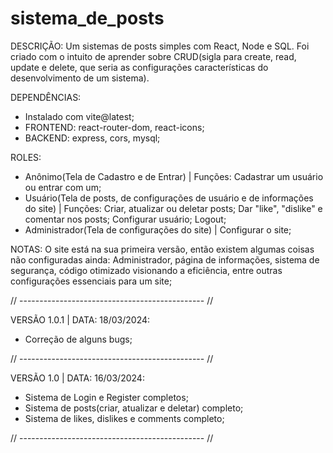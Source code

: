 # sistema_de_posts
DESCRIÇÃO: Um sistemas de posts simples com React, Node e SQL. Foi criado com o intuito de aprender sobre CRUD(sigla para create, read, update e delete, que seria as configurações características do desenvolvimento de um sistema).

DEPENDÊNCIAS:
- Instalado com vite@latest;
- FRONTEND: react-router-dom, react-icons;
- BACKEND: express, cors, mysql;

ROLES: 
- Anônimo(Tela de Cadastro e de Entrar) | Funções: Cadastrar um usuário ou entrar com um;
- Usuário(Tela de posts, de configurações de usuário e de informações do site) | Funções: Criar, atualizar ou deletar posts; Dar "like", "dislike" e comentar nos posts; Configurar usuário; Logout;
- Administrador(Tela de configurações do site) | Configurar o site;

NOTAS:
O site está na sua primeira versão, então existem algumas coisas não configuradas ainda: Administrador, página de informações, sistema de segurança, código otimizado visionando a eficiência, entre outras configurações essenciais para um site;

// ---------------------------------------------- // 

VERSÃO 1.0.1 | DATA: 18/03/2024:
- Correção de alguns bugs;

// ---------------------------------------------- // 

VERSÃO 1.0 | DATA: 16/03/2024:
- Sistema de Login e Register completos;
- Sistema de posts(criar, atualizar e deletar) completo;
- Sistema de likes, dislikes e comments completo;

// ---------------------------------------------- // 


